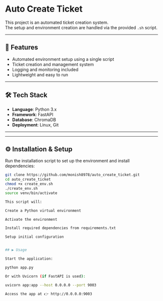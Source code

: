 # Auto Create Ticket

This project is an automated ticket creation system.  
The setup and environment creation are handled via the provided `.sh` script.

---

## 🚀 Features
- Automated environment setup using a single script  
- Ticket creation and management system  
- Logging and monitoring included  
- Lightweight and easy to run  

---

## 🛠️ Tech Stack
- **Language**: Python 3.x  
- **Framework**: FastAPI  
- **Database**: ChromaDB  
- **Deployment**: Linux, Git  

---


---

## ⚙️ Installation & Setup

Run the installation script to set up the environment and install dependencies:

```bash
git clone https://github.com/monish8978/auto_create_ticket.git
cd auto_create_ticket
chmod +x create_env.sh
./create_env.sh
source venv/bin/activate

This script will:

Create a Python virtual environment

Activate the environment

Install required dependencies from requirements.txt

Setup initial configuration


## ▶️ Usage

Start the application:

python app.py

Or with Uvicorn (if FastAPI is used):

uvicorn app:app --host 0.0.0.0 --port 9003

Access the app at 👉 http://0.0.0.0:9003



